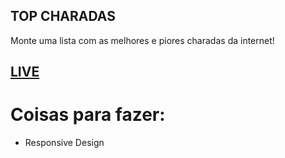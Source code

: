 ## TOP CHARADAS

Monte uma lista com as melhores e piores charadas da internet!

## [LIVE](https://diegocamy.github.io/topcharadas)

# Coisas para fazer:
* Responsive Design
